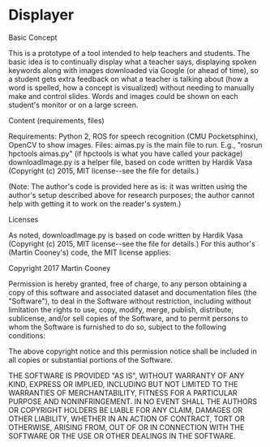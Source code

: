 # Displayer

Basic Concept

This is a prototype of a tool intended to help teachers and students.
The basic idea is to continually display what a teacher says, displaying spoken keywords along with images downloaded via Google (or ahead of time), so a student gets extra feedback on what a teacher is talking about (how a word is spelled, how a concept is visualized) without needing to manually make and control slides. Words and images could be shown on each student's monitor or on a large screen. 

Content (requirements, files)

Requirements: Python 2, ROS for speech recognition (CMU Pocketsphinx), OpenCV to show images.
Files:
aimas.py is the main file to run.
E.g., "rosrun hpctools aimas.py" (if hpctools is what you have called your package)
downloadImage.py is a helper file, based on code written by Hardik Vasa (Copyright (c) 2015, MIT license--see the file for details.)

(Note: The author's code is provided here as is: it was written using the author's setup described above for research purposes; the author cannot help with getting it to work on the reader's system.)

Licenses

As noted, downloadImage.py is based on code written by Hardik Vasa (Copyright (c) 2015, MIT license--see the file for details.)
For this author's (Martin Cooney's) code, the MIT license applies:

Copyright 2017 Martin Cooney

Permission is hereby granted, free of charge, to any person obtaining a copy of this software and associated dataset and documentation files (the "Software"), to deal in the Software without restriction, including without limitation the rights to use, copy, modify, merge, publish, distribute, sublicense, and/or sell copies of the Software, and to permit persons to whom the Software is furnished to do so, subject to the following conditions:

The above copyright notice and this permission notice shall be included in all copies or substantial portions of the Software.

THE SOFTWARE IS PROVIDED "AS IS", WITHOUT WARRANTY OF ANY KIND, EXPRESS OR IMPLIED, INCLUDING BUT NOT LIMITED TO THE WARRANTIES OF MERCHANTABILITY, FITNESS FOR A PARTICULAR PURPOSE AND NONINFRINGEMENT. IN NO EVENT SHALL THE AUTHORS OR COPYRIGHT HOLDERS BE LIABLE FOR ANY CLAIM, DAMAGES OR OTHER LIABILITY, WHETHER IN AN ACTION OF CONTRACT, TORT OR OTHERWISE, ARISING FROM, OUT OF OR IN CONNECTION WITH THE SOFTWARE OR THE USE OR OTHER DEALINGS IN THE SOFTWARE.